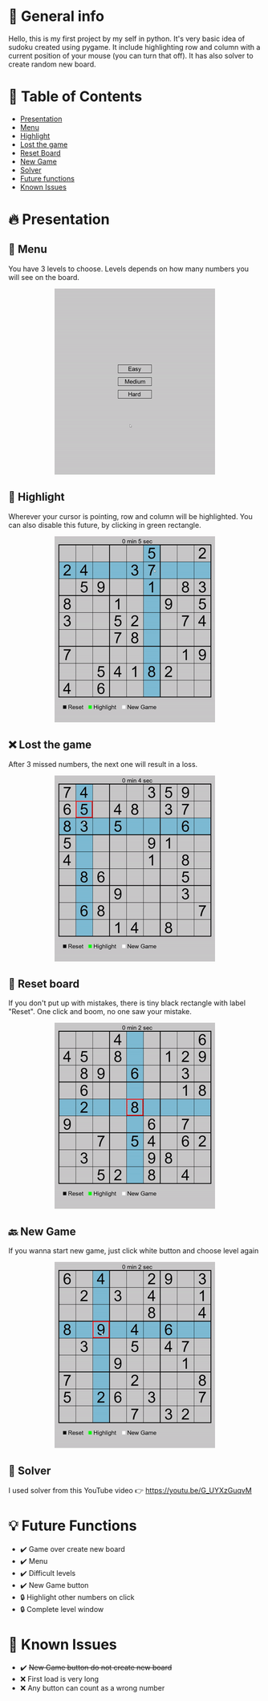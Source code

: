 # :round_pushpin: General info
Hello, this is my first project by my self in python. It's very basic idea of sudoku created using pygame. It include highlighting row and column with a current position of your mouse (you can turn that off). It has also solver to create random new board.
# :open_file_folder: Table of Contents
* [Presentation](#fire-presentation)
* [Menu](#pagefacingup-menu)
* [Highlight](#gem-highlight)
* [Lost the game](#x-lost-the-game)
* [Reset Board](#arrowscounterclockwise-reset-board)
* [New Game](#back-new-game)
* [Solver](#ghost-solver)
* [Future functions](#bulb-future-functions)
* [Known Issues](#ladybeetle-known-issues)

# :fire: Presentation

## :page_facing_up: Menu
You have 3 levels to choose. Levels depends on how many numbers you will see on the board.

<div id="header" align="center">
    <img src=./Photos/Menu.gif>
</div>

## :gem: Highlight
Wherever your cursor is pointing, row and column will be highlighted. You can also disable this future, by clicking in green rectangle.

<div id="header" align="center">
    <img src=./Photos/Board_with_highlight.gif>
</div>

## :x: Lost the game
After 3 missed numbers, the next one will result in a loss.

<div id="header" align="center">
    <img src=./Photos/Game_Over.gif>
</div>

## :arrows_counterclockwise: Reset board
If you don't put up with mistakes, there is tiny black rectangle with label "Reset". One click and boom, no one saw your mistake.

<div id="header" align="center">
    <img src=./Photos/Reset.gif>
</div>

## :back: New Game
If you wanna start new game, just click white button and choose level again

<div id="header" align="center">
    <img src=./Photos/New_Game.gif>
</div>

## :ghost: Solver
I used solver from this YouTube video :point_right: https://youtu.be/G_UYXzGuqvM

# :bulb: Future Functions
* :heavy_check_mark: Game over create new board
* :heavy_check_mark: Menu
* :heavy_check_mark: Difficult levels
* :heavy_check_mark: New Game button
* :lock: Highlight other numbers on click
* :lock: Complete level window
# :lady_beetle: Known Issues
* :heavy_check_mark: ~~New Game button do not create new board~~
* :x: First load is very long
* :x: Any button can count as a wrong number

